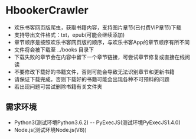 # HbookerCrawler
- 欢乐书客网页版爬虫，获取书籍内容，支持图片章节(已付费VIP章节)下载
- 支持导出文件格式：txt，epub(可能会继续添加)
- 章节顺序是按照欢乐书客网页版的顺序，与欢乐书客App的章节顺序有所不同
- 文件将会被下载至 ../books 目录下
- 下载失败的章节会在内容中留下一个章节链接，可尝试章节修复或直接在线阅读
- 不要修改下载好的书籍文件，否则可能会导致无法识别章节和更新书籍
- 请保证下载完成，否则下载好的书籍可能会出现各种不可预料的问题
- 若出现问题可尝试删除书籍有关文件夹

## 需求环境
- Python3(测试环境Python3.6.2)
-- PyExecJS(测试环境PyExecJS1.4.0)
- Node.js(测试环境Node.js(V8))
